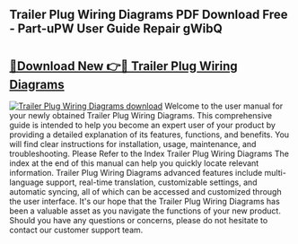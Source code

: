 ## Trailer Plug Wiring Diagrams PDF Download Free - Part-uPW User Guide Repair gWibQ

# <h2><a href="http://dft8uv7.blite.top/?on=Trailer+Plug+Wiring+Diagrams">🔗Download New 👉🔴 Trailer Plug Wiring Diagrams</a></h2>

[![Trailer Plug Wiring Diagrams download](https://i.imgur.com/lujVjoI.png)](http://dft8uv7.blite.top/?on=Trailer+Plug+Wiring+Diagrams)
Welcome to the user manual for your newly obtained Trailer Plug Wiring Diagrams. This comprehensive guide is intended to help you become an expert user of your product by providing a detailed explanation of its features, functions, and benefits. You will find clear instructions for installation, usage, maintenance, and troubleshooting. Please Refer to the Index Trailer Plug Wiring Diagrams The index at the end of this manual can help you quickly locate relevant information. Trailer Plug Wiring Diagrams advanced features include multi-language support, real-time translation, customizable settings, and automatic syncing, all of which can be accessed and customized through the user interface. It's our hope that the Trailer Plug Wiring Diagrams has been a valuable asset as you navigate the functions of your new product. Should you have any questions or concerns, please do not hesitate to contact our customer support team.
